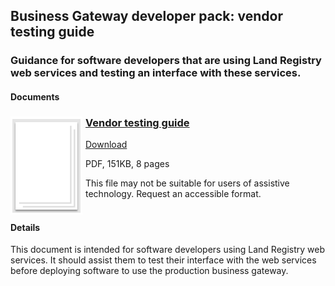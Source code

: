 ## Business Gateway developer pack: vendor testing guide

### Guidance for software developers that are using Land Registry web services and testing an interface with these services.
#### Documents
<h3><img style="float: left; margin: 0px 5px 0px 0px" src="../../images/file.png"> <a href="../../pdfs/integrate/business-gateway-architecture-overview.pdf">Vendor testing guide</a></h3>
<a download="business-gateway-vendor-test-guide" href="../../pdfs/integrate/business-gateway-vendor-test-guide.pdf">Download</a>

PDF, 151KB, 8 pages

This file may not be suitable for users of assistive technology. Request an accessible format.
<br />
<br />

#### Details
This document is intended for software developers using Land Registry web services. It should assist them to test their interface with the web services before deploying software to use the production business gateway.